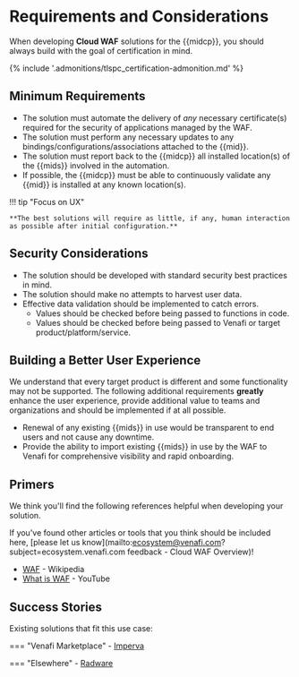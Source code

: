 # Requirements and Considerations

When developing **Cloud WAF** solutions for the {{midcp}}, you should always build with the goal of certification in mind.

{% include '.admonitions/tlspc_certification-admonition.md' %}

## Minimum Requirements 

- The solution must automate the delivery of *any* necessary certificate(s) required for the security of applications managed by the WAF.
- The solution must perform any necessary updates to any bindings/configurations/associations attached to the {{mid}}.
- The solution must report back to the {{midcp}} all installed location(s) of the {{mids}} involved in the automation.
- If possible, the {{midcp}} must be able to continuously validate any {{mid}} is installed at any known location(s).

!!! tip "Focus on UX"

    **The best solutions will require as little, if any, human interaction as possible after initial configuration.**

## Security Considerations

- The solution should be developed with standard security best practices in mind.
- The solution should make no attempts to harvest user data.
- Effective data validation should be implemented to catch errors.
    - Values should be checked before being passed to functions in code.
    - Values should be checked before being passed to Venafi or target product/platform/service.
    
## Building a Better User Experience

We understand that every target product is different and some functionality may not be supported.
The following additional requirements **greatly** enhance the user experience, provide additional value to teams and organizations and should be implemented if at all possible. 

- Renewal of any existing {{mids}} in use would be transparent to end users and not cause any downtime.
- Provide the ability to import existing {{mids}} in use by the WAF to Venafi for comprehensive visibility and rapid onboarding.

## Primers

We think you'll find the following references helpful when developing your solution.

If you've found other articles or tools that you think should be included here, [please let us know](mailto:ecosystem@venafi.com?subject=ecosystem.venafi.com feedback - Cloud WAF Overview)!

- [WAF](https://en.wikipedia.org/wiki/Web_application_firewall) - Wikipedia
- [What is WAF](https://www.youtube.com/watch?v=p8CQcF_9280) - YouTube

## Success Stories

Existing solutions that fit this use case:

=== "Venafi Marketplace"
    - [Imperva](https://marketplace.venafi.com/ui/xchange-marketplace-app/620d2d6ed419fb06a5c5bd36/solution/62a34b3e7550f2ee553cf2d1)

=== "Elsewhere"
    - [Radware](https://www.radware.com/products/cloud-waf-service/)